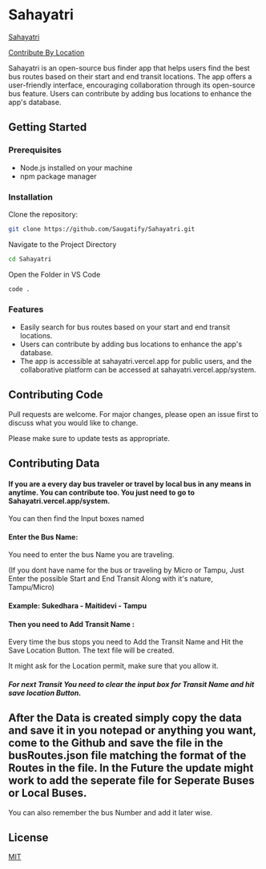 # Sahayatri
[Sahayatri](https://sahayatri.vercel.app/)

[Contribute By Location](https://sahayatri.vercel.app/system)

Sahayatri is an open-source bus finder app that helps users find the best bus routes based on their start and end transit locations. The app offers a user-friendly interface, encouraging collaboration through its open-source bus feature. Users can contribute by adding bus locations to enhance the app's database.

## Getting Started
### Prerequisites
* Node.js installed on your machine
* npm package manager

### Installation

Clone the repository:

```bash
git clone https://github.com/Saugatify/Sahayatri.git

```
Navigate to the Project Directory
```bash
cd Sahayatri
```
Open the Folder in VS Code

```bash
code .
```


### Features
* Easily search for bus routes based on your start and end transit locations.
* Users can contribute by adding bus locations to enhance the app's database.
* The app is accessible at sahayatri.vercel.app for public users, and the collaborative platform can be accessed at sahayatri.vercel.app/system.

## Contributing Code

Pull requests are welcome. For major changes, please open an issue first
to discuss what you would like to change.

Please make sure to update tests as appropriate.

## Contributing Data

#### If you are a every day bus traveler or travel by local bus in any means in anytime. You can contribute too. You just need to go to Sahayatri.vercel.app/system.

You can then find the Input boxes named
#### Enter the Bus Name: 
You need to enter the bus Name you are traveling. 

(If you dont have name for the bus or traveling by Micro or Tampu, Just Enter the possible Start and End Transit Along with it's nature, Tampu/Micro)

#### Example: Sukedhara - Maitidevi - Tampu

#### Then you need to Add Transit Name :

Every time the bus stops you need to Add the Transit Name and Hit the Save Location Button. The text file will be created.

It might ask for the Location permit, make sure that you allow it.

#### ___For next Transit You need to clear the input box for Transit Name and hit save location Button.___

## After the Data is created simply copy the data and save it in you notepad or anything you want, come to the Github and save the file in the busRoutes.json file matching the format of the Routes in the file. In the Future the update might work to add the seperate file for Seperate Buses or Local Buses.


You can also remember the bus Number and add it later wise.


## License

[MIT](https://choosealicense.com/licenses/mit/)
